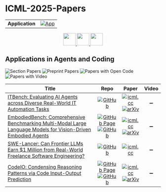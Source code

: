# ICML-2025-Papers

<table>
    <tr>
        <td><strong>Application</strong></td>
        <td>
            <a href="https://huggingface.co/spaces/DmitryRyumin/NewEraAI-Papers" style="float:left;">
                <img src="https://img.shields.io/badge/🤗-NewEraAI--Papers-FFD21F.svg" alt="App" />
            </a>
        </td>
    </tr>
</table>

<div align="center">
    <a href="https://github.com/DmitryRyumin/ICML-2025-Papers/blob/main/sections/2025/main/learning-theory.md">
        <img src="https://cdn.jsdelivr.net/gh/DmitryRyumin/NewEraAI-Papers@main/images/left.svg" width="40" alt="" />
    </a>
    <a href="https://github.com/DmitryRyumin/ICML-2025-Papers/blob/main/README.md">
        <img src="https://cdn.jsdelivr.net/gh/DmitryRyumin/NewEraAI-Papers@main/images/home.svg" width="40" alt="" />
    </a>
    <a href="https://github.com/DmitryRyumin/ICML-2025-Papers/blob/main/sections/2025/main/deep-learning-architectures.md">
        <img src="https://cdn.jsdelivr.net/gh/DmitryRyumin/NewEraAI-Papers@main/images/right.svg" width="40" alt="" />
    </a>
</div>

## Applications in Agents and Coding

![Section Papers](https://img.shields.io/badge/Section%20Papers-4-42BA16) ![Preprint Papers](https://img.shields.io/badge/Preprint%20Papers-3-b31b1b) ![Papers with Open Code](https://img.shields.io/badge/Papers%20with%20Open%20Code-4-1D7FBF) ![Papers with Video](https://img.shields.io/badge/Papers%20with%20Video-0-FF0000)

| **Title** | **Repo** | **Paper** | **Video** |
|-----------|:--------:|:---------:|:---------:|
| [ITBench: Evaluating AI Agents across Diverse Real-World IT Automation Tasks](https://icml.cc/virtual/2025/poster/44303) | [![GitHub](https://img.shields.io/github/stars/itbench-hub/ITBench?style=flat)](https://github.com/itbench-hub/ITBench) | [![icml.cc](https://img.shields.io/badge/html-icml.cc-2494E0.svg)](https://icml.cc/virtual/2025/poster/44303) <br /> [![arXiv](https://img.shields.io/badge/arXiv-2502.05352-b31b1b.svg)](http://arxiv.org/abs/2502.05352) | :heavy_minus_sign: |
| [EmbodiedBench: Comprehensive Benchmarking Multi-Modal Large Language Models for Vision-Driven Embodied Agents](https://icml.cc/virtual/2025/poster/45994) | [![GitHub Page](https://img.shields.io/badge/GitHub-Page-159957.svg)](https://embodiedbench.github.io/) <br /> [![GitHub](https://img.shields.io/github/stars/EmbodiedBench/EmbodiedBench?style=flat)](https://github.com/EmbodiedBench/EmbodiedBench) | [![icml.cc](https://img.shields.io/badge/html-icml.cc-2494E0.svg)](https://icml.cc/virtual/2025/poster/45994) <br /> [![arXiv](https://img.shields.io/badge/arXiv-2502.09560-b31b1b.svg)](http://arxiv.org/abs/2502.09560) | :heavy_minus_sign: |
| [SWE-Lancer: Can Frontier LLMs Earn $1 Million from Real-World Freelance Software Engineering?](https://icml.cc/virtual/2025/poster/43573) | [![GitHub](https://img.shields.io/github/stars/openai/SWELancer-Benchmark?style=flat)](https://github.com/openai/SWELancer-Benchmark) | [![icml.cc](https://img.shields.io/badge/html-icml.cc-2494E0.svg)](https://icml.cc/virtual/2025/poster/43573) | :heavy_minus_sign: |
| [CodeIO: Condensing Reasoning Patterns via Code Input-Output Prediction](https://icml.cc/virtual/2025/poster/44514) | [![GitHub Page](https://img.shields.io/badge/GitHub-Page-159957.svg)](https://codei-o.github.io/) <br /> [![GitHub](https://img.shields.io/github/stars/hkust-nlp/CodeIO?style=flat)](https://github.com/hkust-nlp/CodeIO) | [![icml.cc](https://img.shields.io/badge/html-icml.cc-2494E0.svg)](https://icml.cc/virtual/2025/poster/44514) <br /> [![arXiv](https://img.shields.io/badge/arXiv-2502.07316-b31b1b.svg)](http://arxiv.org/abs/2502.07316) | :heavy_minus_sign: |
